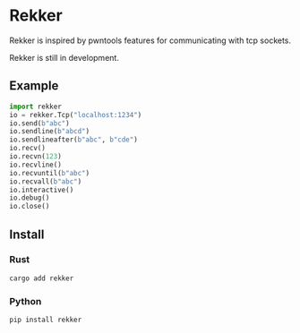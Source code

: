 # Rekker

Rekker is inspired by pwntools features for communicating with tcp sockets. 

Rekker is still in development.

## Example
```python
import rekker
io = rekker.Tcp("localhost:1234")
io.send(b"abc")
io.sendline(b"abcd")
io.sendlineafter(b"abc", b"cde")
io.recv()
io.recvn(123)
io.recvline()
io.recvuntil(b"abc")
io.recvall(b"abc")
io.interactive()
io.debug()
io.close()
```
## Install
### Rust
```bash
cargo add rekker
```
### Python
```bash
pip install rekker
```
